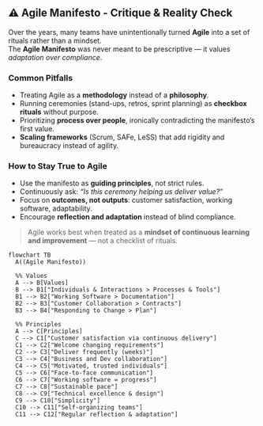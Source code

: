 ## ⚠️ Agile Manifesto - Critique & Reality Check

Over the years, many teams have unintentionally turned **Agile** into a set of rituals rather than a mindset.  
The **Agile Manifesto** was never meant to be prescriptive — it values *adaptation over compliance*.

### Common Pitfalls
- Treating Agile as a **methodology** instead of a **philosophy**.  
- Running ceremonies (stand-ups, retros, sprint planning) as **checkbox rituals** without purpose.  
- Prioritizing **process over people**, ironically contradicting the manifesto’s first value.  
- **Scaling frameworks** (Scrum, SAFe, LeSS) that add rigidity and bureaucracy instead of agility.   

### How to Stay True to Agile
- Use the manifesto as **guiding principles**, not strict rules.  
- Continuously ask: *“Is this ceremony helping us deliver value?”*  
- Focus on **outcomes, not outputs**: customer satisfaction, working software, adaptability.  
- Encourage **reflection and adaptation** instead of blind compliance.  

> Agile works best when treated as a **mindset of continuous learning and improvement** — not a checklist of rituals.


```mermaid
flowchart TB
  A((Agile Manifesto))
  
  %% Values
  A --> B[Values]
  B --> B1["Individuals & Interactions > Processes & Tools"]
  B1 --> B2["Working Software > Documentation"]
  B2 --> B3["Customer Collaboration > Contracts"]
  B3 --> B4["Responding to Change > Plan"]

  %% Principles
  A --> C[Principles]
  C --> C1["Customer satisfaction via continuous delivery"]
  C1 --> C2["Welcome changing requirements"]
  C2 --> C3["Deliver frequently (weeks)"]
  C3 --> C4["Business and Dev collaboration"]
  C4 --> C5["Motivated, trusted individuals"]
  C5 --> C6["Face-to-face communication"]
  C6 --> C7["Working software = progress"]
  C7 --> C8["Sustainable pace"]
  C8 --> C9["Technical excellence & design"]
  C9 --> C10["Simplicity"]
  C10 --> C11["Self-organizing teams"]
  C11 --> C12["Regular reflection & adaptation"]
``` 
